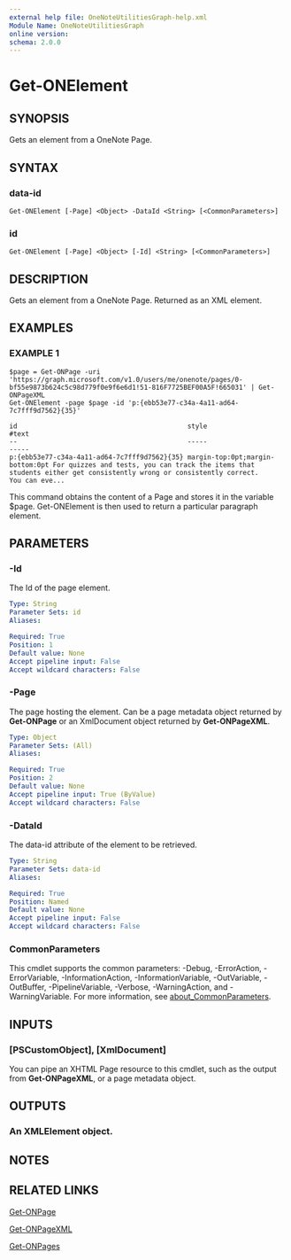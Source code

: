 ```yaml
---
external help file: OneNoteUtilitiesGraph-help.xml
Module Name: OneNoteUtilitiesGraph
online version:
schema: 2.0.0
---
```


# Get-ONElement

## SYNOPSIS
Gets an element from a OneNote Page.

## SYNTAX

### data-id
```
Get-ONElement [-Page] <Object> -DataId <String> [<CommonParameters>]
```

### id
```
Get-ONElement [-Page] <Object> [-Id] <String> [<CommonParameters>]
```

## DESCRIPTION
Gets an element from a OneNote Page.
Returned as an XML element.

## EXAMPLES

### EXAMPLE 1
```
$page = Get-ONPage -uri 'https://graph.microsoft.com/v1.0/users/me/onenote/pages/0-bf55e9873b624c5c98d779f0e9f6e6d1!51-816F7725BEF00A5F!665031' | Get-ONPageXML
Get-ONElement -page $page -id 'p:{ebb53e77-c34a-4a11-ad64-7c7fff9d7562}{35}'

id                                           style                            #text
--                                           -----                            -----
p:{ebb53e77-c34a-4a11-ad64-7c7fff9d7562}{35} margin-top:0pt;margin-bottom:0pt For quizzes and tests, you can track the items that students either get consistently wrong or consistently correct.
You can eve...
```

This command obtains the content of a Page and stores it in the variable $page.
Get-ONElement is then used to return a particular paragraph element.

## PARAMETERS

### -Id
The Id of the page element.

```yaml
Type: String
Parameter Sets: id
Aliases:

Required: True
Position: 1
Default value: None
Accept pipeline input: False
Accept wildcard characters: False
```

### -Page
The page hosting the element. Can be a page metadata object returned by **Get-ONPage**
or an XmlDocument object returned by **Get-ONPageXML**.

```yaml
Type: Object
Parameter Sets: (All)
Aliases:

Required: True
Position: 2
Default value: None
Accept pipeline input: True (ByValue)
Accept wildcard characters: False
```

### -DataId
The data-id attribute of the element to be retrieved.

```yaml
Type: String
Parameter Sets: data-id
Aliases:

Required: True
Position: Named
Default value: None
Accept pipeline input: False
Accept wildcard characters: False
```

### CommonParameters
This cmdlet supports the common parameters: -Debug, -ErrorAction, -ErrorVariable, -InformationAction, -InformationVariable, -OutVariable, -OutBuffer, -PipelineVariable, -Verbose, -WarningAction, and -WarningVariable. For more information, see [about_CommonParameters](http://go.microsoft.com/fwlink/?LinkID=113216).

## INPUTS

### [PSCustomObject], [XmlDocument]
You can pipe an XHTML Page resource to this cmdlet, such as the output from **Get-ONPageXML**, or a page metadata object. 

## OUTPUTS

### An XMLElement object.
## NOTES

## RELATED LINKS

[Get-ONPage](Get-ONPage.md)

[Get-ONPageXML](Get-ONPageXML.md)

[Get-ONPages](Get-ONPages.md)

